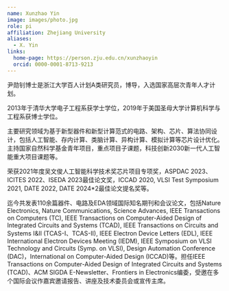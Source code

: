 ```yaml
---
name: Xunzhao Yin
image: images/photo.jpg
role: pi
affiliation: Zhejiang University
aliases:
  - X. Yin
links:
  home-page: https://person.zju.edu.cn/xunzhaoyin
  orcid: 0000-0001-8713-9213
---
```


尹勋钊博士是浙江大学百人计划A类研究员，博导，入选国家高层次青年人才计划。

2013年于清华大学电子工程系获学士学位，2019年于美国圣母大学计算机科学与工程系获博士学位。

主要研究领域为基于新型器件和新型计算范式的电路、架构、芯片、算法协同设计，包括人工智能、存内计算、类脑计算、异构计算、模拟计算等芯片设计优化。主持国家自然科学基金青年项目，重点项目子课题，科技创新2030新一代人工智能重大项目课题等。

荣获2021年度吴文俊人工智能科学技术奖芯片项目专项奖，ASPDAC 2023、ICITES 2022、ISEDA 2023最佳论文奖，ICCAD 2020, VLSI Test Symposium 2021, DATE 2022, DATE 2024*2最佳论文提名奖等。

迄今共发表110余篇器件、电路及EDA领域国际知名期刊和会议论文，包括Nature Electronics, Nature Communications, Science Advances, IEEE Transactions on Computers (TC), IEEE Transactions on Computer-Aided Design of Integrated Circuits and Systems (TCAD), IEEE Transactions on Circuits and Systems I&II (TCAS-I、TCAS-II), IEEE Electron Device Letters (EDL), IEEE International Electron Devices Meeting (IEDM), IEEE Symposium on VLSI Technology and Circuits (Symp. on VLSI), Design Automation Conference (DAC)，International on Computer-Aided Design (ICCAD)等。担任IEEE Transactions on Computer-Aided Design of Integrated Circuits and Systems (TCAD)、ACM SIGDA E-Newsletter、Frontiers in Electronics编委，受邀在多个国际会议作嘉宾邀请报告、讲座及技术委员会或宣传主席。
